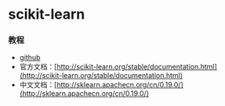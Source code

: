 # scikit-learn

### 教程
* [github](https://github.com/scikit-learn)
* 官方文档：[http://scikit-learn.org/stable/documentation.html](http://scikit-learn.org/stable/documentation.html)
* 中文文档：[http://sklearn.apachecn.org/cn/0.19.0/](http://sklearn.apachecn.org/cn/0.19.0/)
